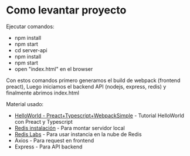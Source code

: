 # Como levantar proyecto

Ejecutar comandos: 
- npm install
- npm start
- cd server-api
- npm install
- npm start
- open "index.html" en el browser

Con estos comandos primero generamos el build de webpack (frontend preact),
Luego iniciamos el backend API (nodejs, express, redis)
y finalmente abrimos index.html


Material usado:
- [HelloWorld - Preact+Typescript+WebpackSimple](https://medium.com/@shakyShane/hello-world-with-preact-jsx-typescript-6d70cf2ebf01) - Tutorial HelloWorld con Preact y Typescript
- [Redis instalación](https://github.com/MSOpenTech/redis/releases) - Para montar servidor local
- [Redis Labs](https://redislabs.com)  - Para usar instancia en la nube de Redis
- Axios - Para request en frontend
- Express - Para API backend
